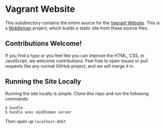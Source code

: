 Vagrant Website
===============
This subdirectory contains the entire source for the [Vagrant Website](http://www.vagrant.io). This is a [Middleman](http://middlemanapp.com) project, which builds a static site from these source files.


Contributions Welcome!
----------------------
If you find a typo or you feel like you can improve the HTML, CSS, or JavaScript, we welcome contributions. Feel free to open issues or pull requests like any normal GitHub project, and we will merge it in.


Running the Site Locally
------------------------
Running the site locally is simple. Clone this repo and run the following commands:

```shell
$ bundle
$ bundle exec middleman server
```

Then open up `localhost:4567`.

